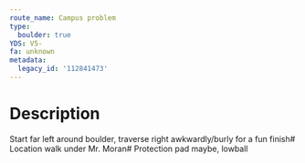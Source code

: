 ```yaml
---
route_name: Campus problem
type:
  boulder: true
YDS: V5-
fa: unknown
metadata:
  legacy_id: '112841473'
---
```

# Description
Start far left around boulder, traverse right awkwardly/burly for a fun finish# Location
walk under Mr. Moran# Protection
pad maybe, lowball